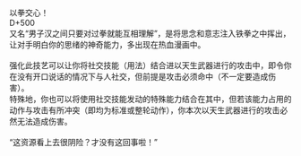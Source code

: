 <title>以拳交心！</title>
<meta name="GENERATOR" content="WinCHM">
<meta http-equiv="Content-Type" content="text/html; charset=gb2312">
<br>
<br>以拳交心！
<br>D+500
<br>又名“男子汉之间只要对过拳就能互相理解”，是将思念和意志注入铁拳之中挥出，让对手明白你的思绪的神奇能力，多出现在热血漫画中。
<br>
<br>强化此技艺可以让你将社交技能（用法）结合进以天生武器进行的攻击中，即令你在没有开口说话的情况下与人社交，但前提是攻击必须命中（不一定要造成伤害）。
<br>特殊地，你也可以将使用社交技能发动的特殊能力结合在其中，但若该能力占用的动作与攻击有所冲突（即均为标准或整轮动作），你本次以天生武器进行的攻击必然无法造成伤害。
<br>
<br>“这资源看上去很阴险？才没有这回事啦！”